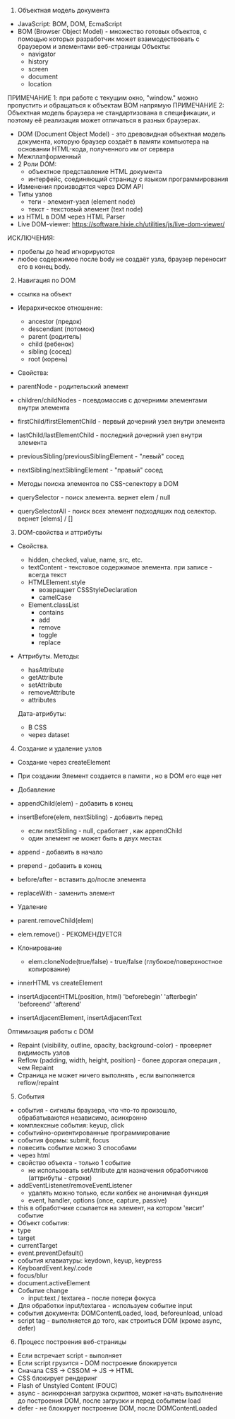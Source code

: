 1. Объектная модель документа
- JavaScript: BOM, DOM, EcmaScript
- BOM (Browser Object Model) - множество готовых объектов, с помощью которых разработчик может взаимодествовать с браузером и элементами веб-страницы
Объекты: 
  - navigator
  - history
  - screen
  - document
  - location

ПРИМЕЧАНИЕ 1: при работе с текущим окно, "window." можно пропустить и обращаться к объектам BOM напрямую
ПРИМЕЧАНИЕ 2: Объектная модель браузера не стандартизована в спецификации, и поэтому её реализация может отличаться в разных браузерах.

- DOM (Document Object Model) - это древовидная объектная модель документа, которую браузер создаёт в памяти компьютера на основании HTML-кода, полученного им от сервера
- Межплатформенный
- 2 Роли DOM:
  - объектное представление HTML документа
  - интерфейс, соединяющий страницу с языком программирования
- Изменения производятся через DOM API
- Типы узлов
  - теги - элемент-узел (element node)
  - текст - текстовый элемент (text node)
- из HTML в DOM через HTML Parser
- Live DOM-viewer: https://software.hixie.ch/utilities/js/live-dom-viewer/

ИСКЛЮЧЕНИЯ:
- пробелы до head игнорируются
- любое содержимое после body не создаёт узла, браузер переносит его в конец body.

2. Навигация по DOM
- ссылка на объект
- Иерархическое отношение:
  - ancestor (предок)
  - descendant (потомок)
  - parent (родитель)
  - child (ребенок)
  - sibling (сосед)
  - root (корень)

- Свойства:
 - parentNode - родительский элемент
 - children/childNodes - псевдомассив с дочерними элементами внутри элемента
 - firstChild/firstElementChild - первый дочерний узел внутри элемента
 - lastChild/lastElementChild - последний дочерний узел внутри элемента
 - previousSibling/previousSiblingElement - "левый" сосед
 - nextSibling/nextSiblingElement - "правый" сосед

- Методы поиска элементов по CSS-селектору в DOM
 - querySelector - поиск элемента. вернет elem / null
 - querySelectorAll - поиск всех элемент подходящих под селектор. вернет [elems] / [] 

3. DOM-свойства и аттрибуты
- Свойства.
  - hidden, checked, value, name, src, etc.
  - textContent - текстовое содержимое элемента. при записе - всегда текст
  - HTMLElement.style 
    - возвращает CSSStyleDeclaration
    - camelCase
  - Element.classList
    - contains
    - add
    - remove
    - toggle
    - replace

- Аттрибуты.
  Методы: 
  - hasAttribute
  - getAttribute
  - setAttribute
  - removeAttribute
  - attributes

  Дата-атрибуты:
  - В CSS
  - через dataset

4. Создание и удаление узлов

 - Cоздание через createElement
  - При создании Элемент создается в памяти , но в DOM его еще нет

 - Добавление
  - appendChild(elem) - добавить в конец
  - insertBefore(elem, nextSibling) - добавить перед
    - если nextSibling - null, сработает , как appendChild
    - один элемент не может быть в двух местах
  - append - добавить в начало
  - prepend - добавить в конец
  - before/after - вставить до/после элемента
  - replaceWith - заменить элемент

- Удаление
 - parent.removeChild(elem)
 - elem.remove() - РЕКОМЕНДУЕТСЯ

- Клонирование
  - elem.cloneNode(true/false) - true/false (глубокое/поверхностное копирование)

- innerHTML vs createElement

- insertAdjacentHTML(position, html)
  'beforebegin'
  'afterbegin'
  'beforeend'
  'afterend'

- insertAdjacentElement, insertAdjacentText

Оптимизация работы с DOM
- Repaint (visibility, outline, opacity, background-color) - проверяет видимость узлов
- Reflow (padding, width, height, position) - более дорогая операция , чем Repaint
- Страница не может ничего выполнять , если выполняется reflow/repaint

5. События
 - события - сигналы браузера, что что-то произошло, обрабатываются независимо, асинхронно
 - комплексные события: keyup, click
 - событийно-ориентированные программирование
 - события формы: submit, focus
 - повесить событие можно 3 способами
  - через html
  - свойство объекта - только 1 событие
    - не использовать setAttribute для назначения обработчиков (аттрибуты - строки)
  - addEventListener/removeEventListener
    - удалять можно только, если колбек не анонимная функция
    - event, handler, options (once, capture, passive)
 - this в обработчике ссылается на элемент, на котором 'висит' событие
 - Объект события:
  - type
  - target
  - currentTarget
 - event.preventDefault()
 - события клавиатуры: keydown, keyup, keypress
 - KeyboardEvent.key/.code
 - focus/blur
  - document.activeElement
 - Событие change 
   - input:text / textarea - после потери фокуса
 - Для обработки input/textarea - используем событие input
 - события документа: DOMContentLoaded, load, beforeunload, unload
  - script tag - выполняется до того, как строиться DOM (кроме async, defer)
 
6. Процесс построения веб-страницы
- Если встречает script - выполняет
- Если script грузится - DOM построение блокируется
- Сначала CSS -> CSSOM -> JS -> HTML
- CSS блокирует рендеринг
-  Flash of Unstyled Content (FOUC)
- async - асинхронная загрузка скриптов, может начать выполнение до построения DOM, после загрузки и перед событием load
- defer - не блокирует построение DOM, после DOMContentLoaded
